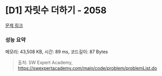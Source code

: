 # [D1] 자릿수 더하기 - 2058 

[문제 링크](https://swexpertacademy.com/main/code/problem/problemDetail.do?contestProbId=AV5QPRjqA10DFAUq) 

### 성능 요약

메모리: 43,508 KB, 시간: 89 ms, 코드길이: 87 Bytes



> 출처: SW Expert Academy, https://swexpertacademy.com/main/code/problem/problemList.do